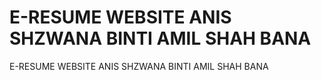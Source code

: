 # E-RESUME WEBSITE ANIS SHZWANA BINTI AMIL SHAH BANA
 E-RESUME WEBSITE ANIS SHZWANA BINTI AMIL SHAH BANA

